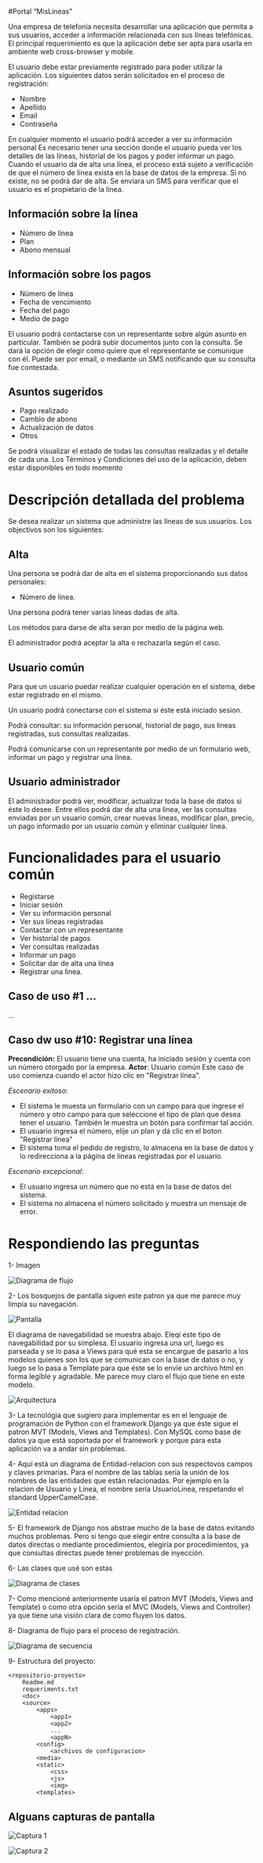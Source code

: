 #Portal “MisLineas”

Una empresa de telefonía necesita desarrollar una aplicación que permita a sus usuarios, acceder a
información relacionada con sus líneas telefónicas.
El principal requerimiento es que la aplicación debe ser apta para usarla en ambiente web cross-browser y
mobile.

El usuario debe estar previamente registrado para poder utilizar la aplicación.
Los siguientes datos serán solicitados en el proceso de registración:

* Nombre
* Apellido
* Email
* Contraseña

En cualquier momento el usuario podrá acceder a ver su información personal
Es necesario tener una sección donde el usuario pueda ver los detalles de las líneas, historial de los pagos y
poder informar un pago.
Cuando el usuario da de alta una línea, el proceso está sujeto a verificación de que el número de línea exista
en la base de datos de la empresa. Si no existe, no se podrá dar de alta.
Se enviara un SMS para verificar que el usuario es el propietario de la línea.

## Información sobre la línea

* Número de línea
* Plan
* Abono mensual

## Información sobre los pagos

* Número de línea
* Fecha de vencimiento
* Fecha del pago
* Medio de pago

El usuario podrá contactarse con un representante sobre algún asunto en particular. También se podrá subir
documentos junto con la consulta. Se dará la opción de elegir como quiere que el representante se
comunique con él. Puede ser por email, o mediante un SMS notificando que su consulta fue contestada.

## Asuntos sugeridos

* Pago realizado
* Cambio de abono
* Actualización de datos
* Otros

Se podrá visualizar el estado de todas las consultas realizadas y el detalle de cada una.
Los Términos y Condiciones del uso de la aplicación, deben estar disponibles en todo momento



# Descripción detallada del problema

Se desea realizar un sistema que administre las líneas de sus usuarios.
Los objectivos son los siguientes:

## Alta

Una persona se podrá dar de alta en el sistema proporcionando sus datos personales:
* Número de linea.

Una persona podrá tener varias líneas dadas de alta.

Los métodos para darse de alta seran por medio de la página web.

El administrador podrá aceptar la alta o rechazarla según el caso.

## Usuario común

Para que un usuario puedar realizar cualquier operación en el sistema, debe estar registrado en el mismo.

Un usuario podrá conectarse con el sistema si éste está iniciado sesion.

Podrá consultar: su información personal, historial de pago, sus lineas registradas, sus consultas realizadas.

Podrá comunicarse con un representante por medio de un formulario web, informar un pago y registrar una línea.

## Usuario administrador

El administrador podrá ver, modificar, actualizar toda la base de datos si éste lo desee. Entre ellos podrá dar de alta una linea, ver las consultas enviadas por un usuario común, crear nuevas lineas, modificar plan, precio, un pago informado por un usuario común y eliminar cualquier linea.

# Funcionalidades para el usuario común

* Registarse
* Iniciar sesión
* Ver su información personal
* Ver sus líneas registradas
* Contactar con un representante
* Ver historial de pagos
* Ver consultas realizadas
* Informar un pago
* Solicitar dar de alta una línea
* Registrar una lìnea.

## Caso de uso #1 ...
...
## Caso dw uso #10: Registrar una línea
**Precondición:** El usuario tiene una cuenta, ha iniciado sesión y cuenta con un número otorgado por la empresa.
**Actor**: Usuario común
Este caso de uso comienza cuando el actor hizo clic en "Registrar línea".

_Escenario exitoso_:
- El sistema le muesta un formulario con un campo para que ingrese el número y otro campo para que seleccione el tipo de plan que desea tener el usuario. También le muestra un botón para confirmar tal acción.
- El usuario ingresa el número, elije un plan y dá clic en el boton "Registrar línea"
- El sistema toma el pedido de registro, lo almacena en la base de datos y lo redirecciona a la página de lineas registradas por el usuario.

_Escenario excepcional_:
- El usuario ingresa un número que no está en la base de datos del sistema.
- El sistema no almacena el número solicitado y muestra un mensaje de error.


# Respondiendo las preguntas
1- Imagen

![Diagrama de flujo](img/diagFlujo.jpg)


2- Los bosquejos de pantalla siguen este patron ya que me parece muy limpia su navegación.

![Pantalla](img/plantilla.jpg)

El diagrama de navegabilidad se muestra abajo. Eleqí este tipo de navegabilidad por su simplesa.
El usuario ingresa una url, luego es parseada y se lo pasa a Views para qué esta se encargue de pasarlo a los modelos quienes son los que se comunican con la base de datos o no, y luego se lo pasa a Template para que éste se lo envíe un archivo html en forma legible y agradable.
Me parece muy claro el flujo que tiene en este modelo.

![Arquitectura](img/arqui.jpg)

3- La tecnológia que sugiero para implementar es en el lenguaje de programación de Python con el framework Django ya que éste sigue el patron MVT (Models, Views and Templates). Con MySQL como base de datos ya que está soportada por el framework y porque para esta aplicación va a andar sin problemas.

4- Aquí está un diagrama de Entidad-relacion con sus respectovos campos y claves primarias. Para el nombre de las tablas sería la unión de los nombres de las entidades que están relacionadas. Por ejemplo en la relacion de Usuario y Linea, el nombre sería UsuarioLinea, respetando el standard UpperCamelCase.

![Entidad relacion](img/ER.jpg)

5- El framework de Django nos abstrae mucho de la base de datos evitando muchos problemas. Pero si tengo que elegir entre consulta a la base de datos directas o mediante procedimientos, elegiría por procedimientos, ya que consultas directas puede tener problemas de inyección.

6- Las clases que usé son estas

![Diagrama de clases](img/diagrama_clases.jpg)

7- Como mencioné anteriormente usaría el patron MVT (Models, Views and Template) o como otra opción sería el MVC (Models, Views and Controller) ya que tiene una visión clara de como fluyen los datos.


8- Diagrama de flujo para el proceso de registración.

![Diagrama de secuencia](img/secuencia.jpg)

9- Estructura del proyecto:

```vim
<repositorio-proyecto>
    Readme.md
    requeriments.txt
    <doc>
    <source>
        <apps>
            <app1>
            <app2>
            ...
            <appN>
        <config>
            <archivos de configuracion>
        <media>
        <static>
            <css>
            <js>
            <img>
        <templates>
```

## Alguans capturas de pantalla
![Captura 1](img/captura1.png)

![Captura 2](img/captura2.png)
